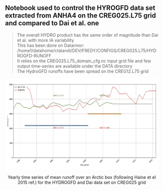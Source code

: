 ## Notebook used to control the HYROGFD data set extracted from ANHA4 on the CREG025.L75 grid and compared to Dai et al. one<br>
>
> The overall HYDRO product has the same order of magnitude than Dai et al. with more IA variability <br>
> This has been done on Datarmor: /home1/datahome/ctalandi/DEV/FREDY/CONFIGS/CREG025.L75/HYDROGFD-RUNOFF <br>
> It relies on the CREG025.L75_domain_cfg.nc input grid file and few output time-series are available under the DATA directory<br>
> The HydroGFD runoffs have been spread on the CREG12.L75 grid <br>

<p align="center"> <img src="Runoff_DAI_vs_HYDROGFD_Arctic_Yearly_y19802020.png" width="700" height="300"> </p>
<p align = "center">
Yearly time series of mean runoff over an Arctic box (following Haine et el 2015 ref.) for the HYDROGFD and Dai data set on CREG025 grid 
</p>
